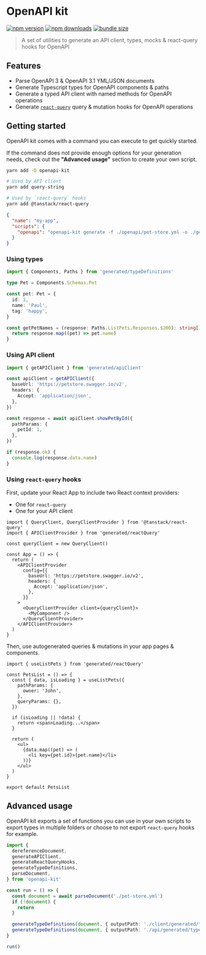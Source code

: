 # OpenAPI kit

[![npm version](https://img.shields.io/npm/v/openapi-kit.svg)](https://www.npmjs.com/package/openapi-kit)
[![npm downloads](https://img.shields.io/npm/dw/openapi-kit.svg)](https://www.npmjs.com/package/openapi-kit)
[![bundle size](https://img.shields.io/bundlephobia/minzip/openapi-kit.svg?label=gzip%20bundle)](https://bundlephobia.com/package/openapi-kit)

> A set of utilities to generate an API client, types, mocks & react-query hooks for OpenAPI

## Features

- Parse OpenAPI 3 & OpenAPI 3.1 YML/JSON documents
- Generate Typescript types for OpenAPI components & paths
- Generate a typed API client with named methods for OpenAPI operations
- Generate [`react-query`](https://github.com/TanStack/query) query & mutation hooks for OpenAPI operations

## Getting started

OpenAPI kit comes with a command you can execute to get quickly started.

If the command does not provide enough options for your generation needs, check out the **"Advanced usage"** section to create your own script.

```sh
yarn add -D openapi-kit

# Used by API client
yarn add query-string

# Used by `react-query` hooks
yarn add @tanstack/react-query
```

```json
{
  "name": "my-app",
  "scripts": {
    "openapi": "openapi-kit generate -f ./openapi/pet-store.yml -o ./generated"
  }
}
```

### Using types

```ts
import { Components, Paths } from 'generated/typeDefinitions'

type Pet = Components.Schemas.Pet

const pet: Pet = {
  id: 1,
  name: 'Paul',
  tag: 'happy',
}

const getPetNames = (response: Paths.ListPets.Responses.$200): string[] => {
  return response.map((pet) => pet.name)
}
```

### Using API client

```ts
import { getAPIClient } from 'generated/apiClient'

const apiClient = getAPIClient({
  baseUrl: 'https://petstore.swagger.io/v2',
  headers: {
    Accept: 'application/json',
  },
})

const response = await apiClient.showPetById({
  pathParams: {
    petId: 1,
  },
})

if (response.ok) {
  console.log(response.data.name)
}
```

### Using `react-query` hooks

First, update your React App to include two React context providers:

- One for `react-query`
- One for your API client

```tsx
import { QueryClient, QueryClientProvider } from '@tanstack/react-query'
import { APIClientProvider } from 'generated/reactQuery'

const queryClient = new QueryClient()

const App = () => {
  return (
    <APIClientProvider
      config={{
        baseUrl: 'https://petstore.swagger.io/v2',
        headers: {
          Accept: 'application/json',
        },
      }}
    >
      <QueryClientProvider client={queryClient}>
        <MyComponent />
      </QueryClientProvider>
    </APIClientProvider>
  )
}
```

Then, use autogenerated queries & mutations in your app pages & components.

```tsx
import { useListPets } from 'generated/reactQuery'

const PetsList = () => {
  const { data, isLoading } = useListPets({
    pathParams: {
      owner: 'John',
    },
    queryParams: {},
  })

  if (isLoading || !data) {
    return <span>Loading...</span>
  }

  return (
    <ul>
      {data.map((pet) => (
        <li key={pet.id}>{pet.name}</li>
      ))}
    </ul>
  )
}

export default PetsList
```

## Advanced usage

OpenAPI kit exports a set of functions you can use in your own scripts to export types in multiple folders or choose to not export `react-query` hooks for example.

```ts
import {
  dereferenceDocument,
  generateAPIClient,
  generateReactQueryHooks,
  generateTypeDefinitions,
  parseDocument,
} from 'openapi-kit'

const run = () => {
  const document = await parseDocument('./pet-store.yml')
  if (!document) {
    return
  }

  generateTypeDefinitions(document, { outputPath: './client/generated/types.ts' })
  generateTypeDefinitions(document, { outputPath: './api/generated/types.ts' })
}

run()
```
